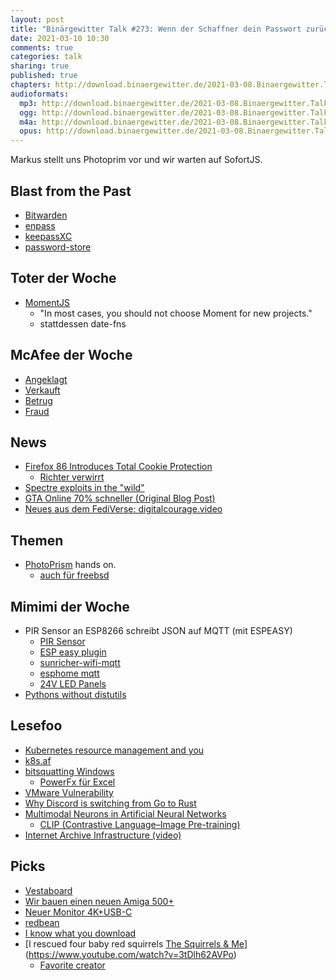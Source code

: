 ```yaml
---
layout: post
title: "Binärgewitter Talk #273: Wenn der Schaffner dein Passwort zurücksetzt"
date: 2021-03-10 10:30
comments: true
categories: talk
sharing: true
published: true
chapters: http://download.binaergewitter.de/2021-03-08.Binaergewitter.Talk.273.chapters.txt
audioformats:
  mp3: http://download.binaergewitter.de/2021-03-08.Binaergewitter.Talk.273.mp3
  ogg: http://download.binaergewitter.de/2021-03-08.Binaergewitter.Talk.273.ogg
  m4a: http://download.binaergewitter.de/2021-03-08.Binaergewitter.Talk.273.m4a
  opus: http://download.binaergewitter.de/2021-03-08.Binaergewitter.Talk.273.opus
---
```

Markus stellt uns Photoprim vor und wir warten auf SofortJS.

## Blast from the Past
- [Bitwarden]( http://blog.binaergewitter.de/2021/02/23/binaergewitter-talk-number-272-excel-ist-ein-bwlsimulator/#isso-1889 )
- [enpass]( https://www.enpass.io/ )
- [keepassXC]( https://keepassxc.org/ )
- [password-store]( https://www.passwordstore.org/ )

## Toter der Woche
- [MomentJS]( https://momentjs.com/docs/ ) 
  * "In most cases, you should not choose Moment for new projects."
  * stattdessen date-fns

## McAfee der Woche
- [Angeklagt]( https://www.heise.de/news/Anklage-wegen-Betrugs-Antiviren-Unternehmer-McAfee-droht-lange-Haftstrafe-5073664.html )
- [Verkauft]( https://www.golem.de/news/milliarden-deal-mcafee-verkauft-geschaeftskundensparte-fuer-milliardenbetrag-2103-154761.html )
- [Betrug](https://www.golem.de/news/initial-coin-offering-mcafee-wegen-betrug-mit-kryptowaehrungen-verhaftet-2103-154739.html )
- [Fraud]( https://arstechnica.com/tech-policy/2021/03/feds-indict-john-mcafee-for-cryptocurrency-pump-and-dump-fraud/ )

## News
- [Firefox 86 Introduces Total Cookie Protection]( https://blog.mozilla.org/security/2021/02/23/total-cookie-protection/ )
  * [Richter verwirrt](https://finance.yahoo.com/news/judge-google-case-disturbed-even-044354927.html )
- [Spectre exploits in the "wild"]( https://dustri.org/b/spectre-exploits-in-the-wild.html )
- [GTA Online 70% schneller (Original Blog Post)]( https://nee.lv/2021/02/28/How-I-cut-GTA-Online-loading-times-by-70/ )
- [Neues aus dem FediVerse: digitalcourage.video]( https://digitalcourage.video/ )


## Themen

- [PhotoPrism](https://photoprism.app/) hands on.
  * [auch für freebsd]( https://docs.photoprism.org/getting-started/advanced/freebsd/ )

## Mimimi der Woche
- PIR Sensor an ESP8266 schreibt JSON auf MQTT (mit ESPEASY)
  * [PIR Sensor](https://www.letscontrolit.com/wiki/index.php/PIR_Sensor)
  * [ESP easy plugin](https://espeasy.readthedocs.io/en/latest/Plugin/P001_PIR_sensor.html#p001-pir-sensor-page)
  * [sunricher-wifi-mqtt](https://github.com/magcode/sunricher-wifi-mqtt)
  * [esphome mqtt]( https://esphome.io/components/mqtt.html )
  * [24V LED Panels]( https://www.longlife-led.de/LED-Leuchten/LED-Innenleuchten/LED-Panels/ )
- [Pythons without distutils]( https://github.com/pypa/virtualenv/issues/1910 )


## Lesefoo
- [Kubernetes resource management and you]( https://mhu.dev/posts/2021-03-01-kubernetes-resource-management/ )
- [k8s.af]( https://k8s.af/ )
- [bitsquatting Windows]( https://remyhax.xyz/posts/bitsquatting-windows/ )
  * [PowerFx für Excel]( https://github.com/microsoft/Power-Fx ) 
- [VMware Vulnerability]( https://arstechnica.com/information-technology/2021/02/armed-with-exploits-hackers-on-the-prowl-for-a-critical-vmware-vulnerability/ )
- [Why Discord is switching from Go to Rust]( https://blog.discord.com/why-discord-is-switching-from-go-to-rust-a190bbca2b1f )
- [Multimodal Neurons in Artificial Neural Networks]( https://openai.com/blog/multimodal-neurons/ ) 
  * [CLIP (Contrastive Language–Image Pre-training)]( https://openai.com/blog/clip/ )
- [Internet Archive Infrastructure (video)]( https://archive.org/details/jonah-edwards-presentation )

## Picks
- [Vestaboard]( https://europe.vestaboard.com/products/vestaboard?s=09 )
- [Wir bauen einen neuen Amiga 500+](https://www.youtube.com/watch?v=64on8_HY7gE )
- [Neuer Monitor 4K+USB-C]( https://www.amazon.de/gp/product/B07MKT1W65/?tag=krebscode06-21 )
- [redbean]( https://justine.lol/redbean/index.html )
- [I know what you download]( https://iknowwhatyoudownload.com/en/peer/ )
- [I rescued four baby red squirrels  [The Squirrels & Me](video)](https://www.youtube.com/watch?v=3tDlh62AVPo)
  * [Favorite creator]( https://twitter.com/l33tname/status/1368825711205703682 )
